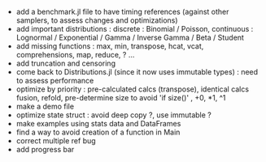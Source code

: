 
- add a benchmark.jl file to have timing references (against other samplers, to assess changes and optimizations)
- add important distributions : discrete : Binomial / Poisson, continuous : Lognormal / Exponential / Gamma / Inverse Gamma / Beta / Student
- add missing functions : max, min, transpose, hcat, vcat, comprehensions, map, reduce,  ? ...
- add truncation and censoring
- come back to Distributions.jl (since it now uses immutable types) : need to assess performance
- optimize by priority : pre-calculated calcs (transpose), identical calcs fusion, refold, pre-determine size to avoid 'if size()' , +0, *1, ^1
- make a demo file
- optimize state struct : avoid deep copy ?, use immutable ?
- make examples using stats data and DataFrames
- find a way to avoid creation of a function in Main  
- correct multiple ref bug
- add progress bar